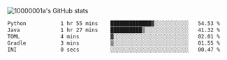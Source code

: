 ![10000001a's GitHub stats](https://github-readme-stats.vercel.app/api?username=10000001a&show_icons=true&theme=onedark&count_private=true)

<!-- [![Top Langs](https://github-readme-stats.vercel.app/api/top-langs/?username=10000001a&layout=compact&theme=onedark&langs_count=5)](https://github.com/anuraghazra/github-readme-stats) -->
<!--
**10000001a/10000001a** is a ✨ _special_ ✨ repository because its `README.md` (this file) appears on your GitHub profile.

Here are some ideas to get you started:

- 🔭 I’m currently working on ...
- 🌱 I’m currently learning ...
- 👯 I’m looking to collaborate on ...
- 🤔 I’m looking for help with ...
- 💬 Ask me about ...
- 📫 How to reach me: ...
- 😄 Pronouns: ...
- ⚡ Fun fact: ...
-->

<!--START_SECTION:waka-->

```txt
Python           1 hr 55 mins    █████████████▓░░░░░░░░░░░   54.53 %
Java             1 hr 27 mins    ██████████▒░░░░░░░░░░░░░░   41.32 %
TOML             4 mins          ▓░░░░░░░░░░░░░░░░░░░░░░░░   02.01 %
Gradle           3 mins          ▒░░░░░░░░░░░░░░░░░░░░░░░░   01.55 %
INI              0 secs          ░░░░░░░░░░░░░░░░░░░░░░░░░   00.47 %
```

<!--END_SECTION:waka-->
